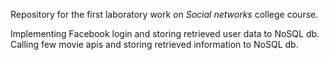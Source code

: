 Repository for the first laboratory work on *Social networks* college course.

Implementing Facebook login and storing retrieved user data to NoSQL db.
Calling few movie apis and storing retrieved information to NoSQL db.